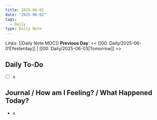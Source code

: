 ```yaml
---
title: 2025-06-02
date: "2025-06-02"
tags:
  - Daily
type: Daily Note
---
```


Links: [[Daily Note MOC]]
**Previous Day**: << [[00. Daily/2025-06-01|Yesterday]] | [[00. Daily/2025-06-03|Tomorrow]] >>

## Daily To-Do
- [ ] x
## Journal / How am I Feeling? / What Happened Today?
- x